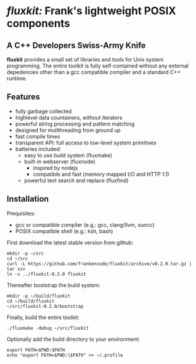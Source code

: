*fluxkit:* Frank's lightweight POSIX components
==============================================

A C++ Developers Swiss-Army Knife
---------------------------------

**fluxkit** provides a small set of libraries and tools for Unix system programming.
The entire toolkit is fully self-contained without any external depedencies other than a gcc
compatible compiler and a standard C++ runtime.

Features
--------

 * fully garbage collected
 * highlevel data countainers, without iterators
 * powerful string processing and pattern matching
 * designed for mulithreading from ground up
 * fast compile times
 * transparent API: full access to low-level system primitives
 * batteries included:
   * easy to use build system (fluxmake)
   * built-in webserver (fluxnode)
     * inspired by nodejs
     * compatible and fast (memory mapped I/O and HTTP 1.1)
   * powerful text search and replace (fluxfind)

Installation
------------

Prequisites:
 * gcc or compatible compiler (e.g.: gcc, clang/llvm, suncc)
 * POSIX compatible shell (e.g.: ksh, bash)

First download the latest stable version from github:
```
mkdir -p ~/src
cd ~/src
curl -L https://github.com/frankencode/fluxkit/archive/v0.2.0.tar.gz | tar xzv
ln -s ../fluxkit-0.2.0 fluxkit
```

Thereafter bootstrap the build system:
```
mkdir -p ~/build/fluxkit
cd ~/build/fluxkit
~/src/fluxkit-0.2.0/bootstrap
```

Finally, build the entire toolkit:
```
./fluxmake -debug ~/src/fluxkit
```

Optionally add the build directory to your environment:
```
export PATH=$PWD:$PATH
echo "export PATH=$PWD:\$PATH" >> ~/.profile
```
